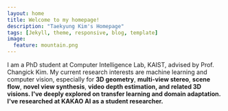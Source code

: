 ```yaml
---
layout: home
title: Welcome to my homepage!
description: "Taekyung Kim's Homepage"
tags: [Jekyll, theme, responsive, blog, template]
image:
  feature: mountain.png
---
```


<p>I am a PhD student at Computer Intelligence Lab, KAIST, advised by Prof. Changick Kim. My current research interests are machine learning and computer vision, especially for <b>3D geometry</b>, <b>multi-view stereo</b>, <b>scene flow</b>, <b>novel view synthesis</b>, <b>video depth estimation, and related 3D visions. I've deeply explored on <b>transfer learning</b> and <b>domain adaptation</b>. I've researched at KAKAO AI as a student researcher.
